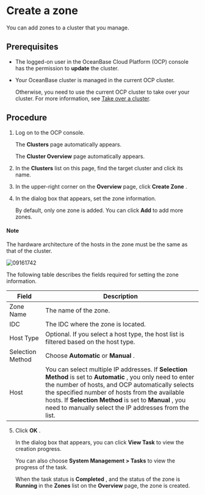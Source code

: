 Create a zone 
==================================

You can add zones to a cluster that you manage. 

Prerequisites 
----------------------------------

* The logged-on user in the OceanBase Cloud Platform (OCP) console has the permission to **update** the cluster.

  

* Your OceanBase cluster is managed in the current OCP cluster. 

  Otherwise, you need to use the current OCP cluster to take over your cluster. For more information, see [Take over a cluster](../100.takeover-cluster.md).
  




Procedure 
------------------------------

1. Log on to the OCP console. 

   The **Clusters** page automatically appears. 

   The **Cluster Overview** page automatically appears.
   

2. In the **Clusters** list on this page, find the target cluster and click its name.

   

3. In the upper-right corner on the **Overview** page, click **Create Zone** .

   

4. In the dialog box that appears, set the zone information. 

   By default, only one zone is added. You can click **Add** to add more zones. 
   
  <main id="notice" type='explain'>
    <h4>Note</h4>
    <p>The hardware architecture of the hosts in the zone must be the same as that of the cluster.</p>
  </main>

   ![09161742](https://help-static-aliyun-doc.aliyuncs.com/assets/img/en-US/0938778461/p327385.png)

   The following table describes the fields required for setting the zone information. 
   

   |    **Field**     |                                                                                                                                                                    **Description**                                                                                                                                                                    |
   |------------------|-------------------------------------------------------------------------------------------------------------------------------------------------------------------------------------------------------------------------------------------------------------------------------------------------------------------------------------------------------|
   | Zone Name        | The name of the zone.                                                                                                                                                                                                                                                                                                                                 |
   | IDC              | The IDC where the zone is located.                                                                                                                                                                                                                                                                                                                    |
   | Host Type        | Optional.  If you select a host type, the host list is filtered based on the host type.                                                                                                                                                                                                                                               |
   | Selection Method | Choose **Automatic** or **Manual** .                                                                                                                                                                                                                                                                                                                  |
   | Host             | You can select multiple IP addresses.  If **Selection Method** is set to **Automatic** , you only need to enter the number of hosts, and OCP automatically selects the specified number of hosts from the available hosts. If **Selection Method** is set to **Manual** , you need to manually select the IP addresses from the list. |

   

5. Click **OK** . 

   In the dialog box that appears, you can click **View Task** to view the creation progress. 

   You can also choose **System Management \> Tasks** to view the progress of the task. 

   When the task status is **Completed** , and the status of the zone is **Running** in the **Zones** list on the **Overview** page, the zone is created.
   




